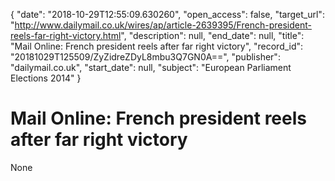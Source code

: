 {
  "date": "2018-10-29T12:55:09.630260", 
  "open_access": false, 
  "target_url": "http://www.dailymail.co.uk/wires/ap/article-2639395/French-president-reels-far-right-victory.html", 
  "description": null, 
  "end_date": null, 
  "title": "Mail Online: French president reels after far right victory", 
  "record_id": "20181029T125509/ZyZidreZDyL8mbu3Q7GN0A==", 
  "publisher": "dailymail.co.uk", 
  "start_date": null, 
  "subject": "European Parliament Elections 2014"
}

# Mail Online: French president reels after far right victory

None